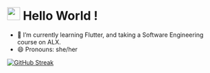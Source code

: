 <h1><img src="https://emojis.slackmojis.com/emojis/images/1531849430/4246/blob-sunglasses.gif?1531849430" width="30"/> Hello World ! </h1>


- 🌱 I’m currently learning Flutter, and taking a Software Engineering course on ALX.
- 😄 Pronouns: she/her
<!--
Here are some ideas to get you started:

- 🔭 I’m currently working on ...
- 👯 I’m looking to collaborate on ...
- 🤔 I’m looking for help with C
- 💬 Ask me about ...
- 📫 How to reach me: ...
- ⚡ Fun fact: ...
-->

[![GitHub Streak](http://github-readme-streak-stats.herokuapp.com?user=blessingwisdom&theme=shades-of-purple)](https://git.io/streak-stats)
